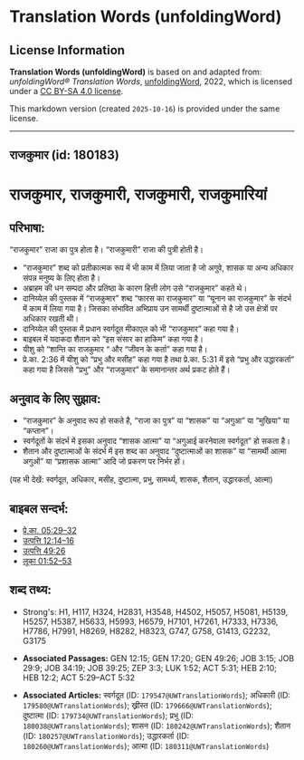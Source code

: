# Translation Words (unfoldingWord)

## License Information

**Translation Words (unfoldingWord)** is based on and adapted from: _unfoldingWord® Translation Words_, [unfoldingWord](https://unfoldingword.org/utw), 2022, which is licensed under a [CC BY-SA 4.0 license](https://creativecommons.org/licenses/by-sa/4.0/legalcode.en).

This markdown version (created `2025-10-16`) is provided under the same license.



--------------------------------

## राजकुमार (id: 180183)

राजकुमार, राजकुमारी, राजकुमारी, राजकुमारियां
============================================

परिभाषा:
--------

“राजकुमार” राजा का पुत्र होता है। “राजकुमारी” राजा की पुत्री होती है।

* “राजकुमार” शब्द को प्रतीकात्मक रूप में भी काम में लिया जाता है जो अगुवे, शासक या अन्य अधिकार संपन्न मनुष्य के लिए होता है।
* अब्राहम की धन सम्पदा और प्रतिष्ठा के कारण हित्ती लोग उसे “राजकुमार” कहते थे।
* दानिय्येल की पुस्तक में “राजकुमार” शब्द “फारस का राजकुमार” या “यूनान का राजकुमार” के संदर्भ में काम में लिया गया है। जिसका संभावित अभिप्राय उन सामर्थी दुष्टात्माओं से है जो उस क्षेत्रों पर अधिकार रखती थी।
* दानिय्येल की पुस्तक में प्रधान स्वर्गदूत मीकाएल को भी “राजकुमार” कहा गया है।
* बाइबल में यदाकदा शैतान को “इस संसार का हाकिम” कहा गया है।
* यीशु को “शान्ति का राजकुमार “ और “जीवन के कर्ता” कहा गया है।
* प्रे.का. 2:36 में यीशु को “प्रभु और मसीह” कहा गया है तथा प्रे.का. 5:31 में इसे “प्रभु और उद्धारकर्ता” कहा गया है जिससे “प्रभु” और “राजकुमार” के समानान्तर अर्थ प्रकट होते हैं।

अनुवाद के लिए सुझाव:
--------------------

* “राजकुमार” के अनुवाद रूप हो सकते है, “राजा का पुत्र” या “शासक” या “अगुआ” या “मुखिया” या “कप्तान”।
* स्वर्गदूतों के संदर्भ में इसका अनुवाद “शासक आत्मा” या “अगुआई करनेवाला स्वर्गदूत” हो सकता है।
* शैतान और दुष्टात्माओं के संदर्भ में इस शब्द का अनुवाद “दुष्टात्माओं का शासक” या “सामर्थी आत्मा अगुओं” या “प्रशासक आत्मा” आदि जो प्रकरण पर निर्भर हों।

(यह भी देखें: स्वर्गदूत, अधिकार, मसीह, दुष्टात्मा, प्रभु, सामर्थ्य, शासक, शैतान, उद्धारकर्ता, आत्मा)

बाइबल सन्दर्भ:
--------------

* [प्रे.का. 05:29–32](https://ref.ly/Acts5:29-Acts5:32)
* [उत्पत्ति 12:14–16](https://ref.ly/Gen12:14-Gen12:16)
* [उत्पत्ति 49:26](https://ref.ly/Gen49:26)
* [लूका 01:52–53](https://ref.ly/Luke1:52-Luke1:53)

शब्द तथ्य:
----------

* Strong's: H1, H117, H324, H2831, H3548, H4502, H5057, H5081, H5139, H5257, H5387, H5633, H5993, H6579, H7101, H7261, H7333, H7336, H7786, H7991, H8269, H8282, H8323, G747, G758, G1413, G2232, G3175

* **Associated Passages:** GEN 12:15; GEN 17:20; GEN 49:26; JOB 3:15; JOB 29:9; JOB 34:19; JOB 39:25; ZEP 3:3; LUK 1:52; ACT 5:31; HEB 2:10; HEB 12:2; ACT 5:29–ACT 5:32
* **Associated Articles:** स्वर्गदूत (ID: `179547@UWTranslationWords`); अधिकारी (ID: `179580@UWTranslationWords`); ख्रीस्त (ID: `179666@UWTranslationWords`); दुष्टात्मा (ID: `179734@UWTranslationWords`); प्रभु (ID: `180038@UWTranslationWords`); शासन (ID: `180242@UWTranslationWords`); शैतान (ID: `180257@UWTranslationWords`); उद्धारकर्ता (ID: `180260@UWTranslationWords`); आत्मा (ID: `180311@UWTranslationWords`)

